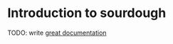 # Introduction to sourdough

TODO: write [great documentation](http://jacobian.org/writing/what-to-write/)

